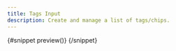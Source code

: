 ```yaml
---
title: Tags Input
description: Create and manage a list of tags/chips.
---
```


<script>
	import { APISection, ComponentPreviewV2, TagsInputDemo, Callout } from '$lib/components'
	export let schemas;
</script>

<ComponentPreviewV2 name="tags-input-demo" comp="Tags Input">

{#snippet preview()}
<TagsInputDemo />
{/snippet}

</ComponentPreviewV2>
